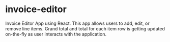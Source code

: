 # invoice-editor
Invoice Editor App using React. This app allows users to add, edit, or remove line items. Grand total and total for each item row is getting updated on-the-fly as user interacts with the application.
